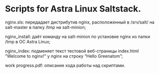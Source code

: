 # Scripts for Astra Linux Saltstack.
<p>nginx.sls: передадает дистрибутив nginx, расположенный в /srv/salt/ на salt-master в папку /tmp на salt-minion;</p>
<p>nginx_install: даёт команду на salt-minion по установке nginx из папки /tmp в ОС Astra Linux;</p>
<p>nginx_index: подменяет текст тестовой веб-страницы index.html "Welcome to nginx!" у nginx на строку “Hello Greenatom”;</p>
<p>work progress.pdf: описание хода работы над скриптами.</p>

